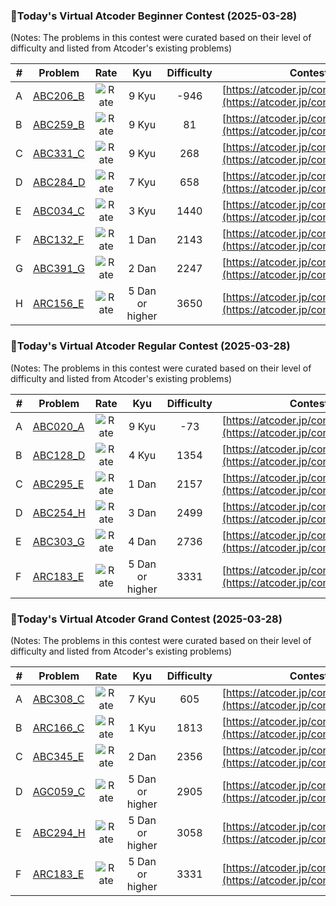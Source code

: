 ### 🌟Today's Virtual Atcoder Beginner Contest (2025-03-28)
(Notes: The problems in this contest were curated based on their level of difficulty and listed from Atcoder's existing problems)

| # | Problem |Rate| Kyu | Difficulty | Contest |
|---| ----- | :--------: | :----------: | :----------: | ---------- |
|A|[ABC206_B](https://atcoder.jp/contests/abc206/tasks/abc206_b)|![Rate](https://img.shields.io/badge/9%20Kyu---946-lightgrey)|9 Kyu|-946|[https://atcoder.jp/contests/abc206](https://atcoder.jp/contests/abc206)|
|B|[ABC259_B](https://atcoder.jp/contests/abc259/tasks/abc259_b)|![Rate](https://img.shields.io/badge/9%20Kyu-81-lightgrey)|9 Kyu|81|[https://atcoder.jp/contests/abc259](https://atcoder.jp/contests/abc259)|
|C|[ABC331_C](https://atcoder.jp/contests/abc331/tasks/abc331_c)|![Rate](https://img.shields.io/badge/9%20Kyu-268-lightgrey)|9 Kyu|268|[https://atcoder.jp/contests/abc331](https://atcoder.jp/contests/abc331)|
|D|[ABC284_D](https://atcoder.jp/contests/abc284/tasks/abc284_d)|![Rate](https://img.shields.io/badge/7%20Kyu-658-critical)|7 Kyu|658|[https://atcoder.jp/contests/abc284](https://atcoder.jp/contests/abc284)|
|E|[ABC034_C](https://atcoder.jp/contests/abc034/tasks/abc034_c)|![Rate](https://img.shields.io/badge/3%20Kyu-1440-green)|3 Kyu|1440|[https://atcoder.jp/contests/abc034](https://atcoder.jp/contests/abc034)|
|F|[ABC132_F](https://atcoder.jp/contests/abc132/tasks/abc132_f)|![Rate](https://img.shields.io/badge/1%20Dan-2143-yellow)|1 Dan|2143|[https://atcoder.jp/contests/abc132](https://atcoder.jp/contests/abc132)|
|G|[ABC391_G](https://atcoder.jp/contests/abc391/tasks/abc391_g)|![Rate](https://img.shields.io/badge/2%20Dan-2247-yellow)|2 Dan|2247|[https://atcoder.jp/contests/abc391](https://atcoder.jp/contests/abc391)|
|H|[ARC156_E](https://atcoder.jp/contests/arc156/tasks/arc156_e)|![Rate](https://img.shields.io/badge/5%20Dan%20or%20higher-3650-red)|5 Dan or higher|3650|[https://atcoder.jp/contests/arc156](https://atcoder.jp/contests/arc156)|

### 🌟Today's Virtual Atcoder Regular Contest (2025-03-28)
(Notes: The problems in this contest were curated based on their level of difficulty and listed from Atcoder's existing problems)

| # | Problem |Rate| Kyu | Difficulty | Contest |
|---| ----- | :--------: | :----------: | :----------: | ---------- |
|A|[ABC020_A](https://atcoder.jp/contests/abc020/tasks/abc020_a)|![Rate](https://img.shields.io/badge/9%20Kyu---73-lightgrey)|9 Kyu|-73|[https://atcoder.jp/contests/abc020](https://atcoder.jp/contests/abc020)|
|B|[ABC128_D](https://atcoder.jp/contests/abc128/tasks/abc128_d)|![Rate](https://img.shields.io/badge/4%20Kyu-1354-green)|4 Kyu|1354|[https://atcoder.jp/contests/abc128](https://atcoder.jp/contests/abc128)|
|C|[ABC295_E](https://atcoder.jp/contests/abc295/tasks/abc295_e)|![Rate](https://img.shields.io/badge/1%20Dan-2157-yellow)|1 Dan|2157|[https://atcoder.jp/contests/abc295](https://atcoder.jp/contests/abc295)|
|D|[ABC254_H](https://atcoder.jp/contests/abc254/tasks/abc254_h)|![Rate](https://img.shields.io/badge/3%20Dan-2499-orange)|3 Dan|2499|[https://atcoder.jp/contests/abc254](https://atcoder.jp/contests/abc254)|
|E|[ABC303_G](https://atcoder.jp/contests/abc303/tasks/abc303_g)|![Rate](https://img.shields.io/badge/4%20Dan-2736-orange)|4 Dan|2736|[https://atcoder.jp/contests/abc303](https://atcoder.jp/contests/abc303)|
|F|[ARC183_E](https://atcoder.jp/contests/arc183/tasks/arc183_e)|![Rate](https://img.shields.io/badge/5%20Dan%20or%20higher-3331-red)|5 Dan or higher|3331|[https://atcoder.jp/contests/arc183](https://atcoder.jp/contests/arc183)|

### 🌟Today's Virtual Atcoder Grand Contest (2025-03-28)
(Notes: The problems in this contest were curated based on their level of difficulty and listed from Atcoder's existing problems)

| # | Problem |Rate| Kyu | Difficulty | Contest |
|---| ----- | :--------: | :----------: | :----------: | ---------- |
|A|[ABC308_C](https://atcoder.jp/contests/abc308/tasks/abc308_c)|![Rate](https://img.shields.io/badge/7%20Kyu-605-critical)|7 Kyu|605|[https://atcoder.jp/contests/abc308](https://atcoder.jp/contests/abc308)|
|B|[ARC166_C](https://atcoder.jp/contests/arc166/tasks/arc166_c)|![Rate](https://img.shields.io/badge/1%20Kyu-1813-blue)|1 Kyu|1813|[https://atcoder.jp/contests/arc166](https://atcoder.jp/contests/arc166)|
|C|[ABC345_E](https://atcoder.jp/contests/abc345/tasks/abc345_e)|![Rate](https://img.shields.io/badge/2%20Dan-2356-yellow)|2 Dan|2356|[https://atcoder.jp/contests/abc345](https://atcoder.jp/contests/abc345)|
|D|[AGC059_C](https://atcoder.jp/contests/agc059/tasks/agc059_c)|![Rate](https://img.shields.io/badge/5%20Dan%20or%20higher-2905-red)|5 Dan or higher|2905|[https://atcoder.jp/contests/agc059](https://atcoder.jp/contests/agc059)|
|E|[ABC294_H](https://atcoder.jp/contests/abc294/tasks/abc294_h)|![Rate](https://img.shields.io/badge/5%20Dan%20or%20higher-3058-red)|5 Dan or higher|3058|[https://atcoder.jp/contests/abc294](https://atcoder.jp/contests/abc294)|
|F|[ARC183_E](https://atcoder.jp/contests/arc183/tasks/arc183_e)|![Rate](https://img.shields.io/badge/5%20Dan%20or%20higher-3331-red)|5 Dan or higher|3331|[https://atcoder.jp/contests/arc183](https://atcoder.jp/contests/arc183)|

